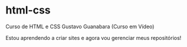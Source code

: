 # html-css
 Curso de HTML e CSS Gustavo Guanabara (Curso em Vídeo)

 Estou aprendendo a criar sites e agora vou gerenciar meus repositórios!
